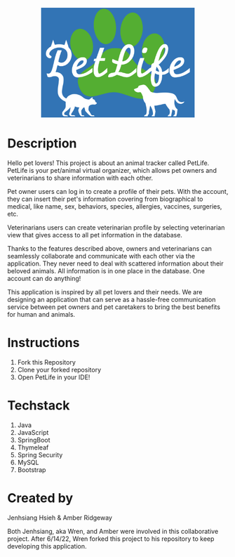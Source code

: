<p align="center">
  <img src="https://github.com/April-2022-LC-LiftOff/pet-life/blob/main/src/main/resources/static/images/logo.png" alt="PetLife logo cannot be loaded." width="350" height ="250"/>
  </p
  <br>
  

# Description
  
Hello pet lovers! This project is about an animal tracker called PetLife. PetLife is your pet/animal virtual organizer, which allows pet owners and veterinarians to share information with each other.  

Pet owner users can log in to create a profile of their pets. 
With the account, they can insert their pet's information covering from biographical to medical, like name, sex, behaviors, species, allergies, vaccines, surgeries, etc.

Veterinarians users can create veterinarian profile by selecting veterinarian view that gives access to all pet information in the database.

Thanks to the features described above, owners and veterinarians can seamlessly collaborate and communicate with each other via the application. They never need to deal with scattered information about their beloved animals. All information is in one place in the database. One account can do anything!

This application is inspired by all pet lovers and their needs. We are designing an application that can serve as a hassle-free communication service between pet owners and pet caretakers to bring the best benefits for human and animals.
  
# Instructions
<ol>
  <li>Fork this Repository</li>
  <li>Clone your forked repository</li>
  <li>Open PetLife in your IDE!</li>
 </ol>
 
# Techstack
<ol>
  <li>Java</li>
  <li>JavaScript</li>
  <li>SpringBoot</li>
  <li>Thymeleaf</li>
  <li>Spring Security</li>
  <li>MySQL</li>
  <li>Bootstrap</li>
 </ol>

# Created by
Jenhsiang Hsieh & Amber Ridgeway
<p>Both Jenhsiang, aka Wren, and Amber were involved in this collaborative project. After 6/14/22, Wren forked this project to his repository to keep developing this application.</p>
